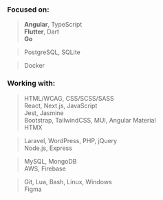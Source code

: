 ### Focused on:
> <b>Angular</b>, TypeScript<br/>
> <b>Flutter</b>, Dart<br/>
> <b>Go</b><br/>

> PostgreSQL, SQLite<br/>

> Docker<br/>

### Working with:
> HTML/WCAG, CSS/SCSS/SASS<br/>
> React, Next.js, JavaScript<br/>
> Jest, Jasmine<br/>
> Bootstrap, TailwindCSS, MUI, Angular Material<br/>
> HTMX<br/>

> Laravel, WordPress, PHP, jQuery<br/>
> Node.js, Express<br/>

> MySQL, MongoDB<br/>
> AWS, Firebase<br/>

> Git, Lua, Bash, Linux, Windows<br/>
> Figma
